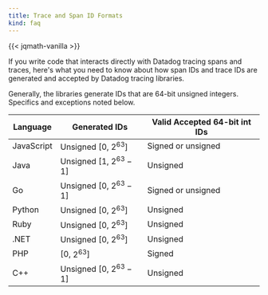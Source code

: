 ```yaml
---
title: Trace and Span ID Formats
kind: faq
---
```

{{< jqmath-vanilla >}}

If you write code that interacts directly with Datadog tracing spans and traces, here's what you need to know about how span IDs and trace IDs are generated and accepted by Datadog tracing libraries.

Generally, the libraries generate IDs that are 64-bit unsigned integers. Specifics and exceptions noted below.

| Language   | Generated IDs            | Valid Accepted 64-bit int IDs |
| ---------- | ------------------------ | ----------------------------- |
| JavaScript | Unsigned [0, $2^63$]     | Signed or unsigned            |
| Java       | Unsigned [1, $2^63-1$]   | Unsigned                      |
| Go         | Unsigned [0, $2^63-1$]   | Signed or unsigned            |
| Python     | Unsigned [0, $2^63$]     | Unsigned                      |
| Ruby       | Unsigned [0, $2^63$]     | Unsigned                      |
| .NET       | Unsigned [0, $2^63$]     | Unsigned                      |
| PHP        | [0, $2^63$]              | Signed                        |
| C++        | Unsigned [0, $2^63-1$]   | Unsigned                      |